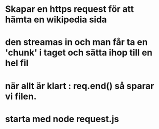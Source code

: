 # Skapar en https request för att hämta en wikipedia sida
# den streamas in och man får ta en 'chunk' i taget och sätta ihop till en hel fil
# när allt är klart : req.end() så sparar vi filen.

# starta med node request.js

